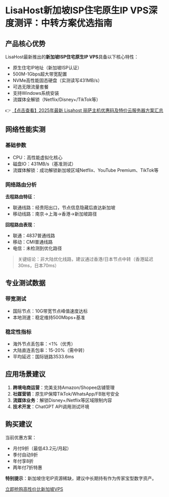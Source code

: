 # LisaHost新加坡ISP住宅原生IP VPS深度测评：中转方案优选指南

## 产品核心优势
LisaHost最新推出的**新加坡ISP住宅原生IP VPS**具备以下核心特性：
- 原生住宅IP地址（新加坡ISP认证）
- 500M-1Gbps超大带宽配置
- NVMe高性能固态硬盘（实测读写431MB/s）
- 可选无限流量套餐
- 支持Windows系统安装
- 流媒体全解锁（Netflix/Disney+/TikTok等）

👉 [【点击查看】2025年最新 Lisahost 丽萨主机优惠码及特价云服务器方案汇总](https://bit.ly/lisazhuji)

## 网络性能实测
### 基础参数
- CPU：高性能虚拟化核心
- 磁盘IO：431MB/s（基准测试）
- 流媒体解锁：成功解锁新加坡区域Netflix、YouTube Premium、TikTok等

### 网络路由分析
**去程路由特征**：
- 联通线路：经贵阳出口，节点信息隐藏后直达新加坡
- 移动线路：南京→上海→香港→新加坡路径

**回程路由表现**：
- 联通：4837普通线路
- 移动：CMI普通线路
- 电信：未检测到优化路径

> 关键结论：非大陆优化线路，建议通过香港/日本节点中转（香港延迟30ms，日本70ms）

## 专业测试数据
### 带宽测试
- 国际节点：10G带宽节点峰值速度达标
- 本地测速：稳定维持500Mbps+基准

### 稳定性指标
- 海外节点丢包率：<1%（优秀）
- 大陆直连丢包率：15-20%（需中转）
- 平均延迟：国际链路3533.6ms

## 应用场景建议
1. **跨境电商运营**：完美支持Amazon/Shopee店铺管理
2. **社媒营销**：原生IP保障TikTok/WhatsApp/FB账号安全
3. **流媒体业务**：解锁Disney+/Netflix等区域限制内容
4. **技术开发**：ChatGPT API调用测试环境

## 购买建议
当前优惠方案：
- 月付9折（最低43.2元/月起）
- 季付自动9折
- 年付享8折
- 两年付7折特惠

**特别提示**：新加坡住宅IP资源稀缺，建议中长期持有作为传家宝型数字资产。

[立即抢购高性价比新加坡VPS](https://bit.ly/lisazhuji)